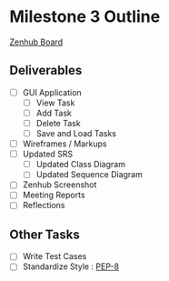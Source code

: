 # Milestone 3 Outline
[Zenhub Board](https://app.zenhub.com/workspaces/jarvis-6797f1cdbc165e0032daaa99/board)

## Deliverables
- [ ] GUI Application
  - [ ] View Task
  - [ ] Add Task
  - [ ] Delete Task
  - [ ] Save and Load Tasks 
- [ ] Wireframes / Markups
- [ ] Updated SRS
  - [ ] Updated Class Diagram
  - [ ] Updated Sequence Diagram
- [ ] Zenhub Screenshot
- [ ] Meeting Reports
- [ ] Reflections

## Other Tasks
- [ ] Write Test Cases
- [ ] Standardize Style : [PEP-8](https://peps.python.org/pep-0008/)